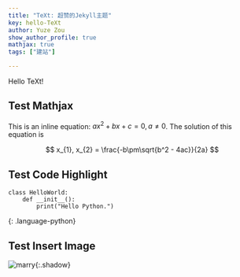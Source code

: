 ```yaml
---
title: "TeXt: 超赞的Jekyll主题"
key: hello-TeXt
author: Yuze Zou
show_author_profile: true
mathjax: true
tags: ["建站"]

---
```


Hello TeXt!<!--more-->

## Test Mathjax

This is an inline equation: $ax^2+bx+c=0, a\neq 0$. The solution of this equation is

$$
x_{1}, x_{2} = \frac{-b\pm\sqrt{b^2 - 4ac}}{2a}
$$

## Test Code Highlight

~~~
class HelloWorld:
    def __init__():
        print("Hello Python.")
~~~
{: .language-python}

## Test Insert Image

![marry](https://img.be-my-only.xyz/Hello-World-01.jfif){:.shadow}